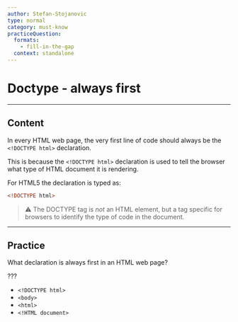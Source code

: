 ```yaml
---
author: Stefan-Stojanovic
type: normal
category: must-know
practiceQuestion:
  formats:
    - fill-in-the-gap
  context: standalone
---
```


# Doctype - always first


---

## Content

In every HTML web page, the very first line of code should always be the `<!DOCTYPE html>` declaration.

This is because the `<!DOCTYPE html>` declaration is used to tell the browser what type of HTML document it is rendering.

For HTML5 the declaration is typed as:

```html
<!DOCTYPE html>
```

> ⚠️ The DOCTYPE tag is *not* an HTML element, but a tag specific for browsers to identify the type of code in the document.


---

## Practice

What declaration is always first in an HTML web page?

???

- `<!DOCTYPE html>`
- `<body>`
- `<html>`
- `<!HTML document>`
